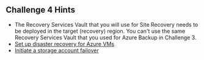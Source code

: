 ## Challenge 4 Hints
- The Recovery Services Vault that you will use for Site Recovery needs to be deployed in the target (recovery) region. You can't use the same Recovery Services Vault that you used for Azure Backup in Challenge 3.
- [Set up disaster recovery for Azure VMs](https://docs.microsoft.com/en-us/azure/site-recovery/azure-to-azure-tutorial-enable-replication)
- [Initiate a storage account failover](https://docs.microsoft.com/en-us/azure/storage/common/storage-initiate-account-failover?tabs=azure-portal)